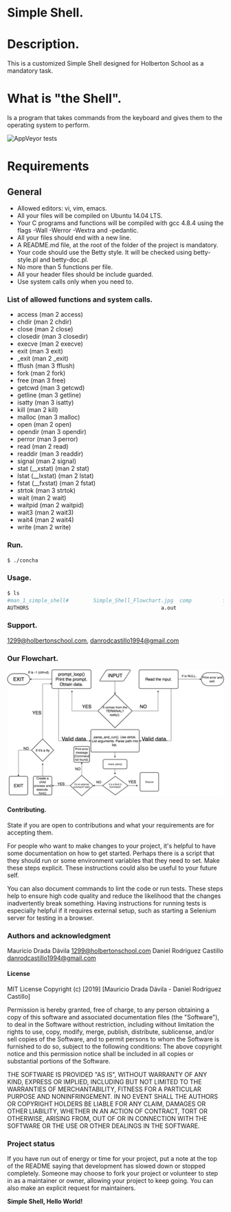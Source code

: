# Simple Shell.

# Description.
This is a customized Simple Shell designed for Holberton School as a mandatory task.

# What is "the Shell".
Is a program that takes commands from the keyboard and gives them to the operating system to perform.

![AppVeyor tests](https://img.shields.io/appveyor/tests/NZSmartie/coap-net-iu0to.svg?passed_label=good&failed_label=bad&skipped_label=n%2Fa)

# Requirements

## General
 - Allowed editors: vi, vim, emacs.
 - All your files will be compiled on Ubuntu 14.04 LTS.
 - Your C programs and functions will be compiled with gcc 4.8.4 using the flags -Wall -Werror -Wextra and -pedantic.
 - All your files should end with a new line.
 - A README.md file, at the root of the folder of the project is mandatory.
 - Your code should use the Betty style. It will be checked using betty-style.pl and betty-doc.pl.
 - No more than 5 functions per file.
 - All your header files should be include guarded.
 - Use system calls only when you need to.

### List of allowed functions and system calls.

 - access (man 2 access)
 - chdir (man 2 chdir)
 - close (man 2 close)
 - closedir (man 3 closedir)
 - execve (man 2 execve)
 - exit (man 3 exit)
 - _exit (man 2 _exit)
 - fflush (man 3 fflush)
 - fork (man 2 fork)
 - free (man 3 free)
 - getcwd (man 3 getcwd)
 - getline (man 3 getline)
 - isatty (man 3 isatty)
 - kill (man 2 kill)
 - malloc (man 3 malloc)
 - open (man 2 open)
 - opendir (man 3 opendir)
 - perror (man 3 perror)
 - read (man 2 read)
 - readdir (man 3 readdir)
 - signal (man 2 signal)
 - stat (__xstat) (man 2 stat)
 - lstat (__lxstat) (man 2 lstat)
 - fstat (__fxstat) (man 2 fstat)
 - strtok (man 3 strtok)
 - wait (man 2 wait)
 - waitpid (man 2 waitpid)
 - wait3 (man 2 wait3)
 - wait4 (man 2 wait4)
 - write (man 2 write)

### Run.
```bash
$ ./concha
```

### Usage.
```bash
$ ls
#man_1_simple_shell#	    Simple_Shell_Flowchart.jpg	comp	      fork.c		ls		    put.c	    tokens.c
AUTHORS			    					          a.out				    		    concha       free.c  man_1_simple_shell  remove_deleted  tty
```

### Support.
1299@holbertonschool.com, danrodcastillo1994@gmail.com

### Our Flowchart.

![Flowchart](Simple_Shell_Flowchart.jpg)

#### Contributing.
State if you are open to contributions and what your requirements are for accepting them.

For people who want to make changes to your project, it's helpful to have some documentation on how to get started. Perhaps there is a script that they should run or some environment variables that they need to set. Make these steps explicit. These instructions could also be useful to your future self.

You can also document commands to lint the code or run tests. These steps help to ensure high code quality and reduce the likelihood that the changes inadvertently break something. Having instructions for running tests is especially helpful if it requires external setup, such as starting a Selenium server for testing in a browser.

### Authors and acknowledgment
Mauricio Drada Dávila 1299@holbertonschool.com
Daniel Rodríguez Castillo danrodcastillo1994@gmail.com

#### License
MIT License
Copyright (c) [2019] [Mauricio Drada Dávila - Daniel Rodríguez Castillo]

Permission is hereby granted, free of charge, to any person obtaining a copy of this software and associated documentation files (the "Software"), to deal in the Software without restriction, including without limitation the rights to use, copy, modify, merge, publish, distribute, sublicense, and/or sell copies of the Software, and to permit persons to whom the Software is furnished to do so, subject to the following conditions:
The above copyright notice and this permission notice shall be included in all copies or substantial portions of the Software.

THE SOFTWARE IS PROVIDED "AS IS", WITHOUT WARRANTY OF ANY KIND, EXPRESS OR IMPLIED, INCLUDING BUT NOT LIMITED TO THE WARRANTIES OF MERCHANTABILITY, FITNESS FOR A PARTICULAR PURPOSE AND NONINFRINGEMENT. IN NO EVENT SHALL THE AUTHORS OR COPYRIGHT HOLDERS BE LIABLE FOR ANY CLAIM, DAMAGES OR OTHER LIABILITY, WHETHER IN AN ACTION OF CONTRACT, TORT OR OTHERWISE, ARISING FROM, OUT OF OR IN CONNECTION WITH THE SOFTWARE OR THE USE OR OTHER DEALINGS IN THE SOFTWARE.
### Project status
If you have run out of energy or time for your project, put a note at the top of the README saying that development has slowed down or stopped completely. Someone may choose to fork your project or volunteer to step in as a maintainer or owner, allowing your project to keep going. You can also make an explicit request for maintainers.

**Simple Shell, Hello World!**